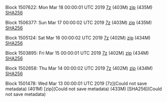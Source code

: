 Block 1507622: Mon Mar 18 00:00:01 UTC 2019 [7z](https://transfer.sh/CS7Sc/bootstrap.dat.20190318.7z) (403M) [zip](https://transfer.sh/WeUgX/bootstrap.dat.20190318.zip) (435M) [SHA256](https://transfer.sh/R2ncE/sha256.txt)

Block 1506377: Sun Mar 17 00:00:02 UTC 2019 [7z](https://transfer.sh/bssg1/bootstrap.dat.20190317.7z) (403M) [zip](https://transfer.sh/KyGQ9/bootstrap.dat.20190317.zip) (435M) [SHA256](https://transfer.sh/wW10O/sha256.txt)

Block 1505124: Sat Mar 16 00:00:02 UTC 2019 [7z](https://transfer.sh/fORDj/bootstrap.dat.20190316.7z) (402M) [zip](https://transfer.sh/ssS4O/bootstrap.dat.20190316.zip) (434M) [SHA256](https://transfer.sh/Vhwx6/sha256.txt)

Block 1503895: Fri Mar 15 00:00:01 UTC 2019 [7z](https://transfer.sh/15uyLj/bootstrap.dat.20190315.7z) (402M) [zip](https://transfer.sh/ZuOVl/bootstrap.dat.20190315.zip) (434M) [SHA256](https://transfer.sh/BbA0t/sha256.txt)

Block 1502658: Thu Mar 14 00:00:02 UTC 2019 [7z](https://transfer.sh/mkiI2/bootstrap.dat.20190314.7z) (402M) [zip](https://transfer.sh/cA1Ul/bootstrap.dat.20190314.zip) (434M) [SHA256](https://transfer.sh/xSoK4/sha256.txt)

Block 1501478: Wed Mar 13 00:00:01 UTC 2019 [7z](Could not save metadata) (401M) [zip](Could not save metadata) (433M) [SHA256](Could not save metadata)
